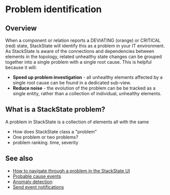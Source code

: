 # Problem identification

## Overview

When a component or relation reports a DEVIATING (orange) or CRITICAL (red) state, StackState will identify this as a problem in your IT environment. As StackState is aware of the connections and dependencies between elements in the topology, related unhealthy state changes can be grouped together into a single problem with a single root cause. This is helpful because it will:
 
 - **Speed up problem investigation** - all unhealthy elements affected by a single root cause can be found in a dedicated sub-view.
 - **Reduce noise** - the evolution of the problem can be be tracked as a single entity, rather than a collection of individual, unhealthy elements.

## What is a StackState problem?

A problem in StackState is a collection of elements all with the same

- How does StackState class a "problem"
- One problem or two problems?
- problem ranking. time, severity


## See also

- [How to navigate through a problem in the StackState UI](/use/problem-investigation/problem_navigation.md)
- [Probable cause events](/use/problem-investigation/probable_causes.md)
- [Anomaly detection](/use/introduction-to-stackstate/anomaly-detection.md)
- [Send event notifications](/use/health-state-and-event-notifications/send-event-notifications.md)
